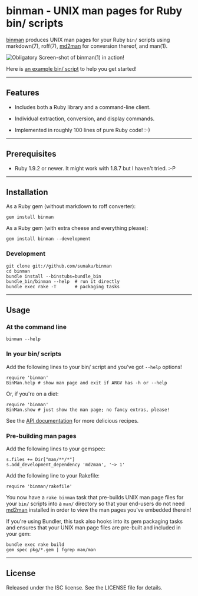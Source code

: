 binman - UNIX man pages for Ruby bin/ scripts
==============================================================================

[binman] produces UNIX man pages for your Ruby `bin/` scripts using
markdown(7), roff(7), [md2man] for conversion thereof, and man(1).

![Obligatory Screen-shot of binman(1) in action!](http://ompldr.org/vYm5mcg)

Here is [an example bin/ script][binman-bin] to help you get started!

[binman]: https://github.com/sunaku/binman
[binman-api]: http://rdoc.info/github/sunaku/binman
[binman-bin]: https://raw.github.com/sunaku/binman/master/bin/binman
[md2man]: https://github.com/sunaku/md2man

------------------------------------------------------------------------------
Features
------------------------------------------------------------------------------

* Includes both a Ruby library and a command-line client.

* Individual extraction, conversion, and display commands.

* Implemented in roughly 100 lines of pure Ruby code! :-)

------------------------------------------------------------------------------
Prerequisites
------------------------------------------------------------------------------

* Ruby 1.9.2 or newer.  It might work with 1.8.7 but I haven't tried. :-P

------------------------------------------------------------------------------
Installation
------------------------------------------------------------------------------

As a Ruby gem (without markdown to roff converter):

    gem install binman

As a Ruby gem (with extra cheese and everything please):

    gem install binman --development

### Development

    git clone git://github.com/sunaku/binman
    cd binman
    bundle install --binstubs=bundle_bin
    bundle_bin/binman --help  # run it directly
    bundle exec rake -T       # packaging tasks

------------------------------------------------------------------------------
Usage
------------------------------------------------------------------------------

### At the command line

    binman --help

### In your bin/ scripts

Add the following lines to your bin/ script and you've got `--help` options!

    require 'binman'
    BinMan.help # show man page and exit if ARGV has -h or --help

Or, if you're on a diet:

    require 'binman'
    BinMan.show # just show the man page; no fancy extras, please!

See the [API documentation][binman-api] for more delicious recipes.

### Pre-building man pages

Add the following lines to your gemspec:

    s.files += Dir["man/**/*"]
    s.add_development_dependency 'md2man', '~> 1'

Add the following line to your Rakefile:

    require 'binman/rakefile'

You now have a `rake binman` task that pre-builds UNIX man page files for your
`bin/` scripts into a `man/` directory so that your end-users do not need
[md2man] installed in order to view the man pages you've embedded therein!

If you're using Bundler, this task also hooks into its gem packaging tasks and
ensures that your UNIX man page files are pre-built and included in your gem:

    bundle exec rake build
    gem spec pkg/*.gem | fgrep man/man

------------------------------------------------------------------------------
License
------------------------------------------------------------------------------

Released under the ISC license.  See the LICENSE file for details.
